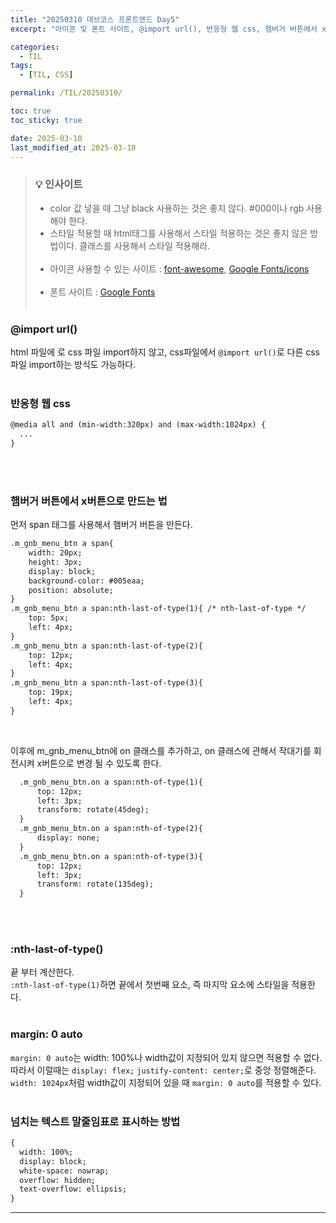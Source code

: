 ```yaml
---
title: "20250310 데브코스 프론트엔드 Day5"
excerpt: "아이콘 및 폰트 사이트, @import url(), 반응형 웹 css, 햄버거 버튼에서 x버튼 만들기, :nth-last-of-type, margin: 0 auto, 넘치는 텍스트 말줄임표로 표시하는 방법"

categories:
  - TIL
tags:
  - [TIL, CSS]

permalink: /TIL/20250310/

toc: true
toc_sticky: true

date: 2025-03-10
last_modified_at: 2025-03-10
---
```

> ### 💡 인사이트
> - color 값 넣을 때 그냥 black 사용하는 것은 좋지 않다. #000이나 rgb 사용해야 한다. <br>
> - 스타일 적용할 때 html태그를 사용해서 스타일 적용하는 것은 좋지 않은 방법이다. 클래스를 사용해서 스타일 적용해라.<br><br>
> - 아이콘 사용할 수 있는 사이트 : [font-awesome](https://fontawesome.com/), [Google Fonts/icons](https://fonts.google.com/icons)<br><br>
> - 폰트 사이트 : [Google Fonts](https://fonts.google.com/)<br><br>

### @import url()
html 파일에 <link>로 css 파일 import하지 않고, css파일에서 ```@import url()```로 다른 css파일 import하는 방식도 가능하다. <br><br>

### 반응형 웹 css
```html
@media all and (min-width:320px) and (max-width:1024px) {
  ...
}
```
<br><br>

### 햄버거 버튼에서 x버튼으로 만드는 법
먼저 span 태그를 사용해서 햄버거 버튼을 만든다.<br>
```html
.m_gnb_menu_btn a span{
    width: 20px;
    height: 3px;
    display: block;
    background-color: #005eaa;
    position: absolute;
}
.m_gnb_menu_btn a span:nth-last-of-type(1){ /* nth-last-of-type */
    top: 5px;
    left: 4px;
}
.m_gnb_menu_btn a span:nth-last-of-type(2){
    top: 12px;
    left: 4px;
}
.m_gnb_menu_btn a span:nth-last-of-type(3){
    top: 19px;
    left: 4px;
}
```
<br>

이후에 m_gnb_menu_btn에 on 클래스를 추가하고, on 클래스에 관해서 작대기를 회전시켜 x버튼으로 변경 될 수 있도록 한다.<br>
```html
  .m_gnb_menu_btn.on a span:nth-of-type(1){
      top: 12px;
      left: 3px;
      transform: rotate(45deg);
  }
  .m_gnb_menu_btn.on a span:nth-of-type(2){
      display: none;
  }
  .m_gnb_menu_btn.on a span:nth-of-type(3){
      top: 12px;
      left: 3px;
      transform: rotate(135deg);
  }
```
<br><br>

### :nth-last-of-type()
끝 부터 계산한다.<br>
```:nth-last-of-type(1)```하면 끝에서 첫번째 요소, 즉 마지막 요소에 스타일을 적용한다. <br><br>

### margin: 0 auto
```margin: 0 auto```는 width: 100%나 width값이 지정되어 있지 않으면 적용할 수 없다. <br>
따라서 이럴때는 ```display: flex;``` ```justify-content: center;```로 중앙 정렬해준다. <br>
```width: 1024px```처럼 width값이 지정되어 있을 때 ```margin: 0 auto```를 적용할 수 있다. <br>
<br>

### 넘치는 텍스트 말줄임표로 표시하는 방법
```html
{
  width: 100%;
  display: block;
  white-space: nowrap;
  overflow: hidden;
  text-overflow: ellipsis;
}
```

<hr>
